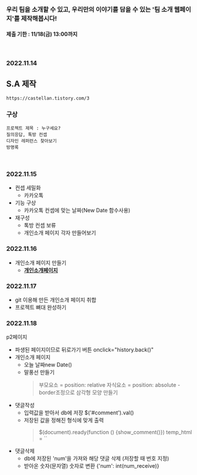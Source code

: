 ### 우리 팀을 소개할 수 있고, 우리만의 이야기를 담을 수 있는 '팀 소개 웹페이지'를 제작해봅시다!   
#### 제출 기한 : 11/18(금) 13:00까지
<br>   

### 2022.11.14
## S.A 제작
    https://castellan.tistory.com/3

### 구상
    프로젝트 제목 : 누구세요?
    질의응답, 톡방 컨셉
    디자인 레퍼런스 찾아보기
    방명록
<br>   

### 2022.11.15

 * 컨셉 세밀화
   + 카카오톡 
 * 기능 구상
   + 카카오톡 컨셉에 맞는 날짜(New Date 함수사용)
 * 재구성
   + 톡방 컨셉 보류
   + 개인소개 페이지 각자 만들어보기

### 2022.11.16
 * 개인소개 페이지 만들기
   + **[개인소개페이지](./개인페이지)**

### 2022.11.17
 * git 이용해 만든 개인소개 페이지 취합 
 * 프로젝트 뼈대 완성하기

### 2022.11.18
 p2페이지
 * 파생된 페이지이므로 뒤로가기 버튼 onclick="history.back()"
 * 개인소개 페이지
   - 오늘 날짜new Date()
   - 말풍선 만들기
      > 부모요소 = position: relative
      > 자식요소 = position: absolute - border조정으로 삼각형 모양 만들기 
 * 댓글작성
   - 입력값을 받아서 db에 저장 $('#comment').val()
   - 저장된 값을 정해진 형식에 맞게 출력 
      > $(document).ready(function () {show_comment()})
      > temp_html = ``
 * 댓글삭제
   - db에 저장된 'num'을 가져와 해당 댓글 삭제 (저장할 때 번호 지정)
   - 받아온 숫자(문자열) 숫자로 변환 {'num': int(num_receive)}
 
